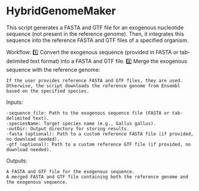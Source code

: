 # HybridGenomeMaker
This script generates a FASTA and GTF file for an exogenous nucleotide sequence (not present in the reference genome). Then, it integrates this sequence into the reference FASTA and GTF files of a specified organism.

Workflow:
1️⃣ Convert the exogenous sequence (provided in FASTA or tab-delimited text format) into a FASTA and GTF file.
2️⃣ Merge the exogenous sequence with the reference genome:

    If the user provides reference FASTA and GTF files, they are used.
    Otherwise, the script downloads the reference genome from Ensembl based on the specified species.

Inputs:

    -sequence_file: Path to the exogenous sequence file (FASTA or tab-delimited text).
    -speciesName: Target species name (e.g., Gallus gallus).
    -outDir: Output directory for storing results.
    -fasta (optional): Path to a custom reference FASTA file (if provided, no download needed).
    -gtf (optional): Path to a custom reference GTF file (if provided, no download needed).

Outputs:

    A FASTA and GTF file for the exogenous sequence.
    A merged FASTA and GTF file containing both the reference genome and the exogenous sequence.
